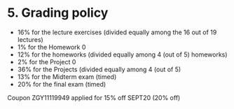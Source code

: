 # 5. Grading policy

* 16% for the lecture exercises (divided equally among the 16 out of 19 lectures)
* 1% for the Homework 0 
* 12% for the homeworks (divided equally among 4 (out of 5) homeworks)
* 2% for the Project 0 
* 36% for the Projects (divided equally among 4 (out of 5) 
* 13% for the Midterm exam (timed) 
* 20% for the final exam (timed)





Coupon ZGY11119949 applied for 15% off
SEPT20 (20% off)